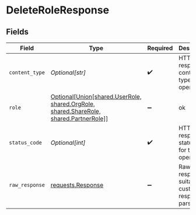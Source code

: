 # DeleteRoleResponse


## Fields

| Field                                                                                                                     | Type                                                                                                                      | Required                                                                                                                  | Description                                                                                                               |
| ------------------------------------------------------------------------------------------------------------------------- | ------------------------------------------------------------------------------------------------------------------------- | ------------------------------------------------------------------------------------------------------------------------- | ------------------------------------------------------------------------------------------------------------------------- |
| `content_type`                                                                                                            | *Optional[str]*                                                                                                           | :heavy_check_mark:                                                                                                        | HTTP response content type for this operation                                                                             |
| `role`                                                                                                                    | [Optional[Union[shared.UserRole, shared.OrgRole, shared.ShareRole, shared.PartnerRole]]](undefined/models/shared/role.md) | :heavy_minus_sign:                                                                                                        | ok                                                                                                                        |
| `status_code`                                                                                                             | *Optional[int]*                                                                                                           | :heavy_check_mark:                                                                                                        | HTTP response status code for this operation                                                                              |
| `raw_response`                                                                                                            | [requests.Response](https://requests.readthedocs.io/en/latest/api/#requests.Response)                                     | :heavy_minus_sign:                                                                                                        | Raw HTTP response; suitable for custom response parsing                                                                   |
